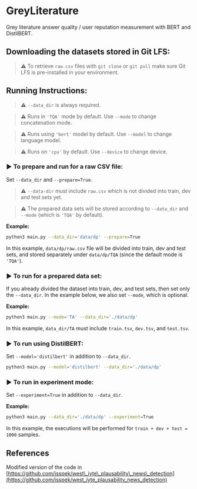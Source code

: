 # GreyLiterature

Grey literature answer quality / user reputation measurement with BERT and DistilBERT.

## Downloading the datasets stored in Git LFS:

> :warning: To retrieve ``raw.csv`` files with ``git clone`` or ``git pull`` make sure Git LFS is pre-installed in your environment.

## Running Instructions:

> :warning: ``--data_dir`` is always required.

<!--If ``--prepare=True`` then ``--raw_path`` is also required.-->

> :warning: Runs in ``'TQA'`` mode by default. Use ``--mode`` to change concatenation mode.

> :warning: Runs using ``'bert'`` model by default. Use ``--model`` to change language model.

> :warning: Runs on ``'cpu'`` by default. Use ``--device`` to change device.

### :arrow_forward: To prepare and run for a raw CSV file:

<!--Set ``--prepare=True`` and ``--raw_path`` in addition to ``--data_dir`` and ``num_labels``. Also set ``--mode`` if needed.-->

Set ``--data_dir`` and ``--prepare=True``.

> :warning: ``--data-dir`` must include ``raw.csv`` which is not divided into train, dev and test sets yet.

> :warning: The prepared data sets will be stored according to ``--data_dir`` and ``--mode`` (which is ``'TQA'`` by default).

**Example:**

```bash
python3 main.py --data_dir='data/dp' --prepare=True
```

In this example, ``data/dp/raw.csv`` file will be divided into train, dev and test sets, and stored separately under ``data/dp/TQA`` (since the default mode is ``'TQA'``).

### :arrow_forward: To run for a prepared data set:

If you already divided the dataset into train, dev, and test sets, then set only the ``--data_dir``. In the example below, we also set ``--mode``, which is optional.

**Example:**

```bash
python3 main.py --mode='TA' --data_dir='./data/dp'
```

In this example, ``data_dir/TA`` must include ``train.tsv``, ``dev.tsv``, and ``test.tsv``.

### :arrow_forward: To run using DistilBERT:

Set ``--model='distilbert'`` in addition to ``--data_dir``.

```bash
python3 main.py --model='distilbert' --data_dir='./data/dp'
```

### :arrow_forward: To run in experiment mode:

Set ``--experiment=True`` in addition to ``--data_dir``.

**Example:**
 
```bash
python3 main.py --data_dir='./data/dp' --experiment=True
```

In this example, the executions will be performed for ``train + dev + test = 1000`` samples.

## References

Modified version of the code in [https://github.com/isspek/west\_iyte\_plausability\_news\_detection](https://github.com/isspek/west_iyte_plausability_news_detection)